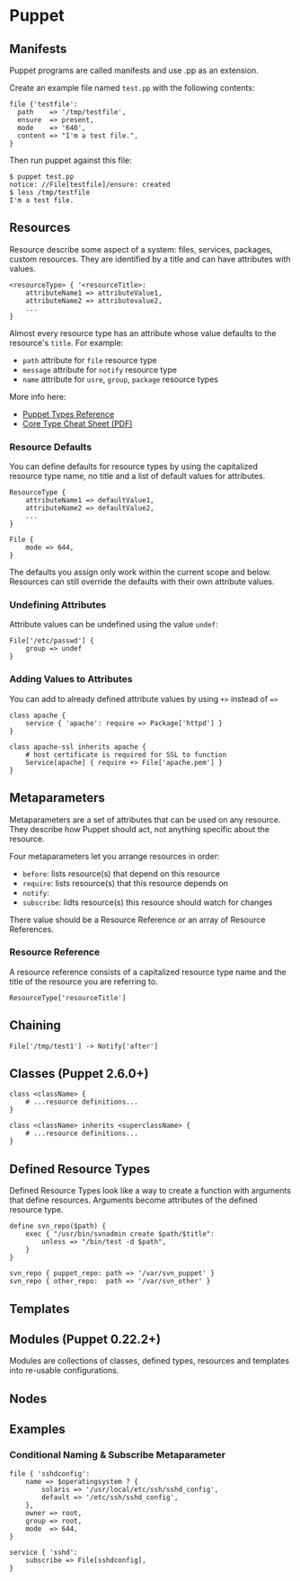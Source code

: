 # Puppet

## Manifests

Puppet programs are called manifests and use .pp as an extension.

Create an example file named `test.pp` with the following contents:

	file {'testfile':
	  path    => '/tmp/testfile',
	  ensure  => present,
	  mode    => '640',
	  content => "I'm a test file.",
	}
	
Then run puppet against this file:

	$ puppet test.pp
	notice: //File[testfile]/ensure: created
	$ less /tmp/testfile 
	I'm a test file.

## Resources

Resource describe some aspect of a system: files, services, packages, custom resources.  They are identified by a title and can have attributes with values.

	<resourceType> { '<resourceTitle>:
		attributeName1 => attributeValue1,
		attributeName2 => attributevalue2,
		...
	}

Almost every resource type has an attribute whose value defaults to the resource's `title`. For example:

* `path` attribute for `file` resource type
* `message` attribute for `notify` resource type
* `name` attribute for `usre`, `group`, `package` resource types

More info here:

* [Puppet Types Reference](http://docs.puppetlabs.com/references/stable/type.html)
* [Core Type Cheat Sheet (PDF)](http://docs.puppetlabs.com/puppet_core_types_cheatsheet.pdf)

### Resource Defaults

You can define defaults for resource types by using the capitalized resource type name, no title and a list of default values for attributes.

	ResourceType {
		attributeName1 => defaultValue1,
		attributeName2 => defaultValue2,
		...
	}

	File {
		mode => 644,
	}

The defaults you assign only work within the current scope and below. Resources can still override the defaults with their own attribute values.

### Undefining Attributes

Attribute values can be undefined using the value `undef`:

	File['/etc/passwd'] {
		group => undef
	}

### Adding Values to Attributes

You can add to already defined attribute values by using `+>` instead of `=>`

	class apache {
		service { 'apache': require => Package['httpd'] }
	}

	class apache-ssl inherits apache {
		# host certificate is required for SSL to function
		Service[apache] { require +> File['apache.pem'] }
	}
	
## Metaparameters

Metaparameters are a set of attributes that can be used on any resource. They describe how Puppet should act, not anything specific about the resource.

Four metaparameters let you arrange resources in order:

* `before`: lists resource(s) that depend on this resource
* `require`: lists resource(s) that this resource depends on
* `notify`: 
* `subscribe`: lidts resource(s) this resource should watch for changes

There value should be a Resource Reference or an array of Resource References.

### Resource Reference

A resource reference consists of a capitalized resource type name and the title of the resource you are referring to.

	ResourceType['resourceTitle']

## Chaining

	File['/tmp/test1'] -> Notify['after']

## Classes (Puppet 2.6.0+)



	class <className> {
		# ...resource definitions...
	}
	
	class <className> inherits <superclassName> {
		# ...resource definitions...
	}

## Defined Resource Types

Defined Resource Types look like a way to create a function with arguments that define resources. Arguments become attributes of the defined resource type.

	define svn_repo($path) {
		exec { "/usr/bin/svnadmin create $path/$title":
			unless => "/bin/test -d $path",
		}
	}

	svn_repo { puppet_repo: path => '/var/svn_puppet' }
	svn_repo { other_repo:  path => '/var/svn_other' }

## Templates

## Modules (Puppet 0.22.2+)

Modules are collections of classes, defined types, resources and templates into re-usable configurations.

## Nodes



## Examples

### Conditional Naming & Subscribe Metaparameter

	file { 'sshdconfig':
		name => $operatingsystem ? {
			solaris => '/usr/local/etc/ssh/sshd_config',
			default => '/etc/ssh/sshd_config',
		},
		owner => root,
		group => root,
		mode  => 644,
	}
	
	service { 'sshd':
		subscribe => File[sshdconfig],
	}
